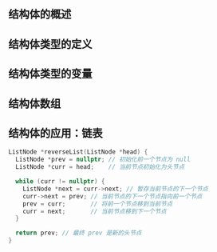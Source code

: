 
## 结构体的概述


## 结构体类型的定义


## 结构体类型的变量


## 结构体数组



## 结构体的应用：链表


``` cpp
ListNode *reverseList(ListNode *head) {
  ListNode *prev = nullptr; // 初始化前一个节点为 null
  ListNode *curr = head;    // 当前节点初始化为头节点

  while (curr != nullptr) {
    ListNode *next = curr->next; // 暂存当前节点的下一个节点
    curr->next = prev; // 当前节点的下一个节点指向前一个节点
    prev = curr;       // 将前一个节点移到当前节点
    curr = next;       // 当前节点移到下一个节点
  }

  return prev; // 最终 prev 是新的头节点
}
```

